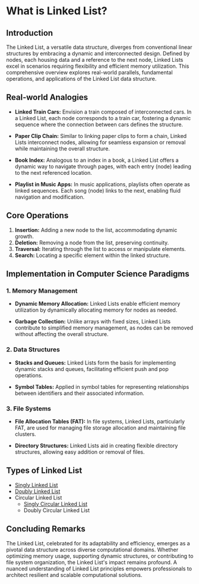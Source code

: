 # What is Linked List?

## Introduction

The Linked List, a versatile data structure, diverges from conventional linear structures by embracing a dynamic and interconnected design. Defined by nodes, each housing data and a reference to the next node, Linked Lists excel in scenarios requiring flexibility and efficient memory utilization. This comprehensive overview explores real-world parallels, fundamental operations, and applications of the Linked List data structure.

## Real-world Analogies

- **Linked Train Cars:** Envision a train composed of interconnected cars. In a Linked List, each node corresponds to a train car, fostering a dynamic sequence where the connection between cars defines the structure.

- **Paper Clip Chain:** Similar to linking paper clips to form a chain, Linked Lists interconnect nodes, allowing for seamless expansion or removal while maintaining the overall structure.

- **Book Index:** Analogous to an index in a book, a Linked List offers a dynamic way to navigate through pages, with each entry (node) leading to the next referenced location.

- **Playlist in Music Apps:** In music applications, playlists often operate as linked sequences. Each song (node) links to the next, enabling fluid navigation and modification.

## Core Operations

1. **Insertion:** Adding a new node to the list, accommodating dynamic growth.
2. **Deletion:** Removing a node from the list, preserving continuity.
3. **Traversal:** Iterating through the list to access or manipulate elements.
4. **Search:** Locating a specific element within the linked structure.

## Implementation in Computer Science Paradigms

### 1. Memory Management

- **Dynamic Memory Allocation:** Linked Lists enable efficient memory utilization by dynamically allocating memory for nodes as needed.

- **Garbage Collection:** Unlike arrays with fixed sizes, Linked Lists contribute to simplified memory management, as nodes can be removed without affecting the overall structure.

### 2. Data Structures

- **Stacks and Queues:** Linked Lists form the basis for implementing dynamic stacks and queues, facilitating efficient push and pop operations.

- **Symbol Tables:** Applied in symbol tables for representing relationships between identifiers and their associated information.

### 3. File Systems

- **File Allocation Tables (FAT):** In file systems, Linked Lists, particularly FAT, are used for managing file storage allocation and maintaining file clusters.

- **Directory Structures:** Linked Lists aid in creating flexible directory structures, allowing easy addition or removal of files.

## Types of Linked List
- [Singly Linked List](<Singly Linked List>)
- [Doubly Linked List](<Doubly Linked List>)
- Circular Linked List
    - [Singly Circular Linked List](<Singly Circular Linked List>)
    - Doubly Circular Linked List

## Concluding Remarks

The Linked List, celebrated for its adaptability and efficiency, emerges as a pivotal data structure across diverse computational domains. Whether optimizing memory usage, supporting dynamic structures, or contributing to file system organization, the Linked List's impact remains profound. A nuanced understanding of Linked List principles empowers professionals to architect resilient and scalable computational solutions.
